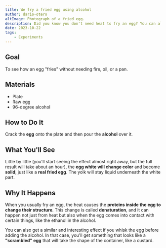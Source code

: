 ```yaml
---
title: We fry a fried egg using alcohol
author: dario-otero
altImage: Photograph of a fried egg.
description: Did you know you don't need heat to fry an egg? You can also do it with alcohol! Today we'll show you how, step by step.
date: 2023-10-22
tags:
    - Experiments
---
```


## Goal

To see how an egg "fries" without needing fire, oil, or a pan.

## Materials

- Plate
- Raw egg
- 96-degree alcohol

## How to Do It

Crack the **egg** onto the plate and then pour the **alcohol** over it.

## What You'll See

Little by little (you'll start seeing the effect almost right away, but the full result will take about an hour), the **egg white will change color** and become **solid**, just like a **real fried egg**. The yolk will stay liquid underneath the white part.

## Why It Happens

When you usually fry an egg, the heat causes the **proteins inside the egg to change their structure**. This change is called **denaturation**, and it can happen not just from heat but also when the egg comes into contact with certain things, like the ethanol in the alcohol.

You can also get a similar and interesting effect if you whisk the egg before adding the alcohol. In that case, you'll get something that looks like a **"scrambled" egg** that will take the shape of the container, like a custard.